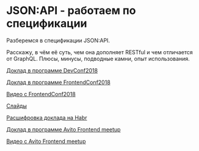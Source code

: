 # JSON:API - работаем по спецификации

Разберемся в спецификации JSON:API.

Расскажу, в чём её суть, чем она дополняет RESTful и чем отличается от GraphQL.
Плюсы, минусы, подводные камни, опыт использования.

[Доклад в программе DevConf2018](https://devconf.ru/ru/archive/devconf2018/offer/405)

[Доклад в программе FrontendConf2018](https://frontendconf.ru/moscow/2018/abstracts/4001)

[Видео с FrontendConf2018](https://www.youtube.com/watch?v=1cJVwn44iSc)

[Слайды](https://alexey-avdeev.com/jsonapi-work-according-to-specification/)

[Расшифровка доклада на Habr](https://habr.com/ru/company/oleg-bunin/blog/433322/)

[Доклад в программе Avito Frontend meetup](https://habr.com/ru/company/avito/blog/485196/)

[Видео с Avito Frontend meetup](https://youtu.be/JD3HLaLxUJ8)
